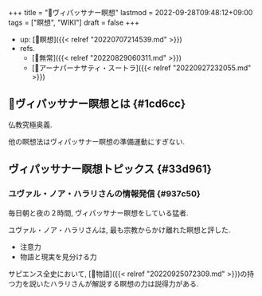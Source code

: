 +++
title = "📝ヴィパッサナー瞑想"
lastmod = 2022-09-28T09:48:12+09:00
tags = ["瞑想", "WIKI"]
draft = false
+++

-   up: [📁瞑想]({{< relref "20220707214539.md" >}})
-   refs.
    -   [📝無常]({{< relref "20220829060311.md" >}})
    -   [📝アーナパーナサティ・スートラ]({{< relref "20220927232055.md" >}})


## 📝ヴィパッサナー瞑想とは {#1cd6cc}

仏教究極奥義.

他の瞑想法はヴィパッサナー瞑想の準備運動にすぎない.


## ヴィパッサナー瞑想トピックス {#33d961}


### ユヴァル・ノア・ハラリさんの情報発信 {#937c50}

毎日朝と夜の２時間, ヴィパッサナー瞑想をしている猛者.

ユヴァル・ノア・ハラリさんは, 最も宗教からかけ離れた瞑想と評した.

-   注意力
-   物語と現実を見分ける力

サピエンス全史において, [📝物語]({{< relref "20220925072309.md" >}})の持つ力を説いたハラリさんが解説する瞑想の力は説得力がある.
